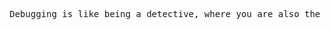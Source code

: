 <pre width="200" lang="haskell">
Debugging is like being a detective, where you are also the murderer.
</pre>
